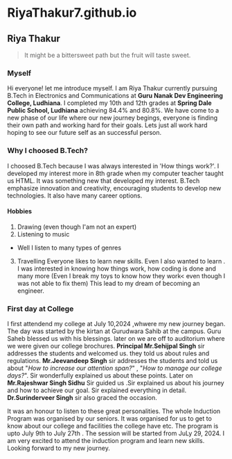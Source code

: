# RiyaThakur7.github.io

## Riya Thakur

>It might be a bittersweet path but the fruit will taste sweet.

### Myself
 Hi everyone! let me introduce myself. I am Riya Thakur currently pursuing B.Tech in Electronics and Communications at **Guru Nanak Dev Engineering College, Ludhiana**. I completed my 10th and 12th grades at **Spring Dale Public School, Ludhiana** achieving 84.4% and 80.8%. We have come to a new phase of our life where our new journey begings, everyone is  finding their own path and working hard for their goals. Lets just all work hard hoping to see our future self as an successful person.  

### Why I choosed B.Tech?
I choosed B.Tech because I was always interested in 'How things work?'. I developed my interest more in 8th grade when my computer teacher taught us HTML. It was something new that developed my interest. B.Tech emphasize innovation and creativity, encouraging students to develop new technologies. It also have many career options.

#### Hobbies
1. Drawing (even though I'am not an expert)
2. Listening to music
  * Well I listen to many types of genres
3. Travelling
Everyone likes to learn new skills. Even I also wanted to learn . I was interested in knowing how things work, how coding is done and many more (Even I break my toys to know how they work< even though I was not able to fix them) This lead to my dream of becoming an engineer.

### First day at College
I first attendend my college at July 10,2024 ,whwere my new journey began. The day was started by the kirtan at Gurudwara Sahib at the campus. Guru Saheb blessed us with his blessings. later on we are off to auditorium where we were given our college brochures. **Principal Mr.Sehijpal Singh** sir  addresses the students and welcomed us. they told us about rules and regulations. **Mr.Jeevandeep Singh** sir addresses the students and told us about "_How to increase our attention span?_" , "_How to manage our college days?_". Sir wonderfully explained us about these points. Later on **Mr.Rajeshwar Singh Sidhu** Sir guided us .Sir explained us about his journey and how to achieve our goal. Sir explained everything in detail. **Dr.Surinderveer Singh** sir also graced the occasion.

It was an honour to listen to these great personalities. The whole Induction Program was organised by our seniors. It was organised for us to get to know about our college and facilities the college have etc. The program is upto July 9th to July 27th . The session will be started from JuLy 29, 2024. I am very excited to attend the induction program and learn new skills. Looking forward to my new journey.

